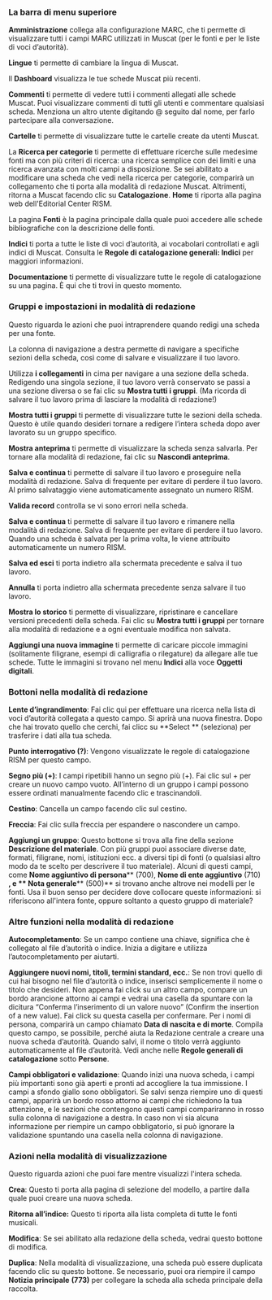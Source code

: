 ### **La barra di menu superiore**

**Amministrazione** collega alla configurazione MARC, che ti permette di visualizzare tutti i campi MARC utilizzati in Muscat (per le fonti e per le liste di voci d’autorità).

**Lingue** ti permette di cambiare la lingua di Muscat.

Il  **Dashboard**  visualizza le tue schede Muscat più recenti.

**Commenti** ti permette di vedere tutti i commenti allegati alle schede Muscat. Puoi visualizzare commenti di tutti gli utenti e commentare qualsiasi scheda. Menziona un altro utente digitando @ seguito dal nome, per farlo partecipare alla conversazione.

**Cartelle**  ti permette di visualizzare tutte le cartelle create da utenti Muscat. 

La **Ricerca per categorie** ti permette di effettuare ricerche sulle medesime fonti ma con più criteri di ricerca: una ricerca semplice con dei limiti e una ricerca avanzata con molti campi a disposizione. Se sei abilitato a modificare una scheda che vedi nella ricerca per categorie, comparirà un collegamento che ti porta alla modalità di redazione Muscat. Altrimenti, ritorna a Muscat facendo clic su  **Catalogazione**. **Home** ti riporta alla pagina web dell'Editorial Center RISM.

La pagina  **Fonti** è la pagina principale dalla quale puoi accedere alle schede bibliografiche con la descrizione delle fonti.

**Indici** ti porta a tutte le liste di voci d’autorità, ai vocabolari controllati e agli indici di Muscat. Consulta le  **Regole di catalogazione generali: Indici** per maggiori informazioni.

**Documentazione** ti permette di visualizzare tutte le regole di catalogazione su una pagina. È qui che ti trovi in questo momento.

  

### Gruppi e impostazioni in modalità di redazione

Questo riguarda le azioni che puoi intraprendere quando redigi una scheda per una fonte.

La colonna di navigazione a destra permette di navigare a specifiche sezioni della scheda, così come di salvare e visualizzare il tuo lavoro.

Utilizza **i collegamenti** in cima per navigare a una sezione della scheda. Redigendo una singola sezione, il tuo lavoro verrà conservato se passi a una sezione diversa o se fai clic su **Mostra tutti i gruppi**. (Ma ricorda di salvare il tuo lavoro prima di lasciare la modalità di redazione!)

**Mostra tutti i gruppi** ti permette di visualizzare tutte le sezioni della scheda. Questo è utile quando desideri tornare a redigere l’intera scheda dopo aver lavorato su un gruppo specifico. 

**Mostra anteprima** ti permette di visualizzare la scheda senza salvarla. Per tornare alla modalità di redazione, fai clic su **Nascondi anteprima**.

**Salva e continua** ti permette di salvare il tuo lavoro e proseguire nella modalità di redazione. Salva di frequente per evitare di perdere il tuo lavoro. Al primo salvataggio viene automaticamente assegnato un numero RISM.

**Valida record** controlla se vi sono errori nella scheda.

**Salva e continua** ti permette di salvare il tuo lavoro e rimanere nella modalità di redazione. Salva di frequente per evitare di perdere il tuo lavoro. Quando una scheda è salvata per la prima volta, le viene attribuito automaticamente un numero RISM.

**Salva ed esci** ti porta indietro alla schermata precedente e salva il tuo lavoro.

**Annulla** ti porta indietro alla schermata precedente senza salvare il tuo lavoro.

**Mostra lo storico** ti permette di visualizzare, ripristinare e cancellare versioni precedenti della scheda. Fai clic su **Mostra tutti i gruppi** per tornare alla modalità di redazione e a ogni eventuale modifica non salvata.

**Aggiungi una nuova immagine** ti permette di caricare piccole immagini (solitamente filigrane, esempi di calligrafia o rilegature) da allegare alle tue schede. Tutte le immagini si trovano nel menu **Indici** alla voce **Oggetti digitali**.

### Bottoni nella modalità di redazione

**Lente d’ingrandimento**: Fai clic qui per effettuare una ricerca nella lista di voci d’autorità collegata a questo campo. Si aprirà una nuova finestra. Dopo che hai trovato quello che cerchi, fai clicc su  **Select ** (seleziona) per trasferire i dati alla tua scheda.

**Punto interrogativo (?)**: Vengono visualizzate le regole di catalogazione RISM per questo campo.

**Segno più (+)**: I campi ripetibili hanno un segno più (+). Fai clic sul + per creare un nuovo campo vuoto. All’interno di un gruppo i campi possono essere ordinati manualmente facendo clic e trascinandoli. 

**Cestino**: Cancella un campo facendo clic sul cestino.

**Freccia**: Fai clic sulla freccia per espandere o nascondere un campo.

**Aggiungi un gruppo**: Questo bottone si trova alla fine della sezione  **Descrizione del materiale**. Con più gruppi puoi associare diverse date, formati, filigrane, nomi, istituzioni ecc. a diversi tipi di fonti (o qualsiasi altro modo da te scelto per descrivere il tuo materiale). Alcuni di questi campi, come  **Nome aggiuntivo di persona****  (700),  ****Nome di ente aggiuntivo****  (710) **, e ** Nota generale**** (500)** si trovano anche altrove nei modelli per le fonti. Usa il buon senso per decidere dove collocare queste informazioni: si riferiscono all'intera fonte, oppure soltanto a questo gruppo di materiale?

### Altre funzioni nella modalità di redazione

**Autocompletamento**: Se un campo contiene una chiave, significa che è collegato al file d’autorità o indice. Inizia a digitare e utilizza l’autocompletamento per aiutarti.

**Aggiungere nuovi nomi, titoli, termini standard, ecc.**: Se non trovi quello di cui hai bisogno nel file d’autorità o indice, inserisci semplicemente il nome o titolo che desideri. Non appena fai click su un altro campo, compare un bordo arancione attorno ai campi e vedrai una casella da spuntare con la dicitura “Conferma l’inserimento di un valore nuovo” (Confirm the insertion of a new value). Fai click su questa casella per confermare. Per i nomi di persona, comparirà un campo chiamato **Data di nascita e di morte**. Compila questo campo, se possibile, perché aiuta la Redazione centrale a creare una nuova scheda d’autorità. Quando salvi, il nome o titolo verrà aggiunto automaticamente al file d’autorità. Vedi anche nelle **Regole generali di catalogazione** sotto **Persone**.

**Campi obbligatori e validazione**: Quando inizi una nuova scheda, i campi più importanti sono già aperti e pronti ad accogliere la tua immissione. I campi a sfondo giallo sono obbligatori. Se salvi senza riempire uno di questi campi, apparirà un bordo rosso attorno ai campi che richiedono la tua attenzione, e le sezioni che contengono questi campi compariranno in rosso sulla colonna di navigazione a destra. In caso non vi sia alcuna informazione per riempire un campo obbligatorio, si può ignorare la validazione spuntando una casella nella colonna di navigazione.

 

### Azioni nella modalità di visualizzazione   

Questo riguarda azioni che puoi fare mentre visualizzi l'intera scheda.

**Crea**: Questo ti porta alla pagina di selezione del modello, a partire dalla quale puoi creare una nuova scheda.

**Ritorna all’indice:** Questo ti riporta alla lista completa di tutte le fonti musicali.

**Modifica**: Se sei abilitato alla redazione della scheda, vedrai questo bottone di modifica.

**Duplica**: Nella modalità di visualizzazione, una scheda può essere duplicata facendo clic su questo bottone. Se necessario, puoi ora riempire il campo **Notizia principale** **(773)** per collegare la scheda alla scheda principale della raccolta.